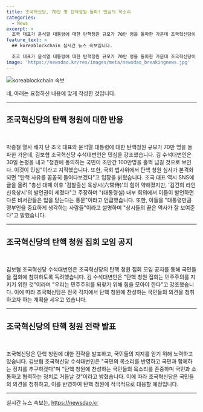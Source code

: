 ```yaml
---
title: 조국혁신당, 70만 명 탄핵청원 돌파! 민심의 목소리
categories:
  - News
excerpt: >
  조국 대표가 윤석열 대통령에 대한 탄핵청원 규모가 70만 명을 돌파한 가운데 조국혁신당이 민심을 강조했다. 김보협 조국혁신당 수석대변인은 30일 청원에 동의하는 국민이 조만간 100만명을 넘길 것이라며 국회 법사위에서 탄핵 청원 심사가 본격화되면 탄핵 사유를 꼼꼼히 들여다볼 것이라고 밝혔다. 또한 조국 대표는 SNS를 통해 김건희 라인 신육상시의 발언권이 세졌다고 지적하며 상시들의 끝은 역사가 잘 보여준다고 말했다. (단어 수: 92)
feature_text: >
  ## koreablockchain 실시간 뉴스 속보입니다.

  조국 대표가 윤석열 대통령에 대한 탄핵청원 규모가 70만 명을 돌파한 가운데 조국혁신당이 민심을 강조했다. 김보협 조국혁신당 수석대변인은 30일 청원에 동의하는 국민이 조만간 100만명을 넘길 것이라며 국회 법사위에서 탄핵 청원 심사가 본격화되면 탄핵 사유를 꼼꼼히 들여다볼 것이라고 밝혔다. 또한 조국 대표는 SNS를 통해 김건희 라인 신육상시의 발언권이 세졌다고 지적하며 상시들의 끝은 역사가 잘 보여준다고 말했다. (단어 수: 92)
image: 'https://newsdao.kr/res/images/meta/newsdao_breakingnews.jpg'
---
```


<p><img src="https://newsdao.kr/res/images/meta/newsdao_breakingnews.jpg" alt="koreablockchain 속보" /></p>

<p>네, 아래는 요청하신 내용에 맞게 작성한 것입니다.</p>

<hr />

<h2 data-ke-size="size26">조국혁신당의 탄핵 청원에 대한 반응</h2>

<p data-ke-size="size16">&nbsp;</p>

<p>박종철 열사 배지 단 조국 대표와 윤석열 대통령에 대한 탄핵청원 규모가 70만 명을 돌파한 가운데, 김보협 조국혁신당 수석대변인은 민심을 강조했습니다. 김 수석대변인은 30일 논평을 내고 "청원에 동의하는 국민이 조만간 100만명을 훌쩍 넘길 것으로 보인다. 이것이 민심"이라고 지적했습니다. 또한, 국회 법사위에서 탄핵 청원 심사가 본격화되면 "탄핵 사유를 꼼꼼히 들여다보겠다"고 입장을 밝혔습니다. 조국 대표 역시 SNS에 글을 올려 "총선 대패 이후 '검찰출신 육상시(六常侍)'의 힘이 약해졌지만, '김건희 라인 신육상시'의 발언권이 세졌다"고 주장하며 "(대통령실) 내부 회의에서 이들이 발언하면 다른 비서관들은 입을 닫는다는 풍문"이라고 언급했습니다. 또한, 이들을 "대통령만큼 영부인을 중요하게 생각하는 사람들"이라고 설명하며 "상시들의 끝은 역사가 잘 보여준다"고 말했습니다. </p>

<hr />

<h2 data-ke-size="size26">조국혁신당의 탄핵 청원 집회 모임 공지</h2>

<p data-ke-size="size16">&nbsp;</p>

<p>김보협 조국혁신당 수석대변인은 조국혁신당의 탄핵 청원 집회 모임 공지를 통해 국민들을 집회에 참여하도록 독려했습니다. 김 수석대변인은 "탄핵 청원 집회는 민주주의를 지키기 위한 것"이라며 "우리는 민주주의를 되찾기 위해 힘을 모아야 한다"고 강조했습니다. 이에 따라 조국혁신당은 전국 각지에서 탄핵 청원에 찬성하는 국민들의 의견을 청취하고자 하는 계획을 세우고 있습니다. </p>

<hr />

<h2 data-ke-size="size26">조국혁신당의 탄핵 청원 전략 발표</h2>

<p data-ke-size="size16">&nbsp;</p>

<p>조국혁신당은 탄핵 청원에 대한 전략을 발표하고, 국민들의 지지를 얻기 위해 노력하고 있습니다. 김보협 조국혁신당 수석대변인은 "국민의 목소리를 반영하고 국민과 함께하는 정치를 추구하겠다"며 "탄핵 청원에 찬성하는 국민들의 목소리를 존중하며 국민과 소통하고 협력하는 정치로 거듭날 것"이라고 밝혔습니다. 이에 따라 조국혁신당은 국민들의 의견을 청취하고, 이를 반영하여 탄핵 청원에 적극적으로 대응할 예정입니다.</p>

<hr />
실시간 뉴스 속보는, <a href="https://newsdao.kr" rel="dofollow">https://newsdao.kr</a>


